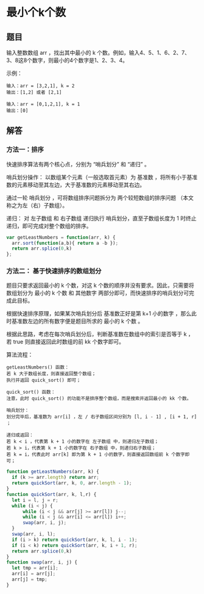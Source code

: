# 最小个k个数

## 题目
输入整数数组 arr ，找出其中最小的 k 个数。例如，输入4、5、1、6、2、7、3、8这8个数字，则最小的4个数字是1、2、3、4。

示例：
```
输入：arr = [3,2,1], k = 2
输出：[1,2] 或者 [2,1]

输入：arr = [0,1,2,1], k = 1
输出：[0]
```

## 解答

### 方法一：排序

快速排序算法有两个核心点，分别为 “哨兵划分” 和 “递归” 。

哨兵划分操作： 以数组某个元素（一般选取首元素）为 基准数 ，将所有小于基准数的元素移动至其左边，大于基准数的元素移动至其右边。

通过一轮 哨兵划分 ，可将数组排序问题拆分为 两个较短数组的排序问题 （本文称之为左（右）子数组）。

递归： 对 左子数组 和 右子数组 递归执行 哨兵划分，直至子数组长度为 1 时终止递归，即可完成对整个数组的排序。


```js
var getLeastNumbers = function(arr, k) {
  arr.sort(function(a,b){ return a -b });
  return arr.splice(0,k)
};
```

### 方法二： 基于快速排序的数组划分

题目只要求返回最小的 k 个数，对这 k 个数的顺序并没有要求。因此，只需要将数组划分为 最小的 k 个数 和 其他数字 两部分即可，而快速排序的哨兵划分可完成此目标。

根据快速排序原理，如果某次哨兵划分后 基准数正好是第 k+1 小的数字 ，那么此时基准数左边的所有数字便是题目所求的 最小的 k 个数 。

根据此思路，考虑在每次哨兵划分后，判断基准数在数组中的索引是否等于 k ，若 true 则直接返回此时数组的前 kk 个数字即可。

算法流程：
```
getLeastNumbers() 函数：
若 k 大于数组长度，则直接返回整个数组；
执行并返回 quick_sort() 即可；

quick_sort() 函数：
注意，此时 quick_sort() 的功能不是排序整个数组，而是搜索并返回最小的 kk 个数。

哨兵划分：
划分完毕后，基准数为 arr[i] ，左 / 右子数组区间分别为 [l, i - 1] , [i + 1, r] ；

递归或返回：
若 k < i ，代表第 k + 1 小的数字在 左子数组 中，则递归左子数组；
若 k > i，代表第 k + 1 小的数字在 右子数组 中，则递归右子数组；
若 k = i，代表此时 arr[k] 即为第 k + 1 小的数字，则直接返回数组前 k 个数字即可；
```

```js
function getLeastNumbers(arr, k) {
  if (k >= arr.length) return arr;
  return quickSort(arr, k, 0, arr.length - 1);
}
function quickSort(arr, k, l,r) {
  let i = l, j = r;
  while (i < j) {
      while (i < j && arr[j] >= arr[l]) j--;
      while (i < j && arr[i] <= arr[l]) i++;
      swap(arr, i, j);
  }
  swap(arr, i, l);
  if (i > k) return quickSort(arr, k, l, i - 1);
  if (i < k) return quickSort(arr, k, i + 1, r);
  return arr.splice(0,k) 
}
function swap(arr, i, j) {
  let tmp = arr[i];
  arr[i] = arr[j];
  arr[j] = tmp;
}
```